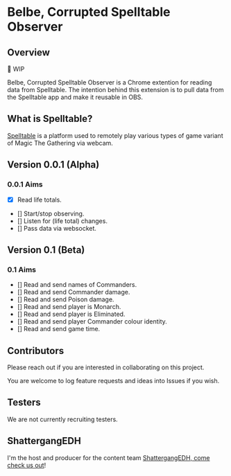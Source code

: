 
# Belbe, Corrupted Spelltable Observer

## Overview

🚧 WIP

Belbe, Corrupted Spelltable Observer is a Chrome extention for reading data from Spelltable.
The intention behind this extension is to pull data from the Spelltable app and make it reusable in OBS.

## What is Spelltable?

[Spelltable](https://spelltable.wizards.com/) is a platform used to remotely play various types of game variant of Magic The Gathering via webcam.

## Version 0.0.1 (Alpha)

### 0.0.1 Aims

- [X] Read life totals.
- [] Start/stop observing.
- [] Listen for (life total) changes.
- [] Pass data via websocket.

## Version 0.1 (Beta)

### 0.1 Aims

- [] Read and send names of Commanders.
- [] Read and send Commander damage.
- [] Read and send Poison damage.
- [] Read and send player is Monarch.
- [] Read and send player is Eliminated.
- [] Read and send player  Commander colour identity.
- [] Read and send game time.

## Contributors

Please reach out if you are interested in collaborating on this project.

You are welcome to log feature requests and ideas into Issues if you wish.

## Testers

We are not currently recruiting testers.

## ShattergangEDH

I'm the host and producer for the content team [ShattergangEDH, come check us out](http://shattergang.com/)!
